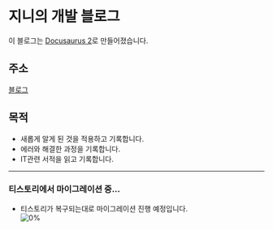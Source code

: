 # 지니의 개발 블로그

이 블로그는 [Docusaurus 2](https://docusaurus.io/)로 만들어졌습니다.

## 주소

[블로그](uhgenie7.github.io/)

## 목적

- 새롭게 알게 된 것을 적용하고 기록합니다.
- 에러와 해결한 과정을 기록합니다.
- IT관련 서적을 읽고 기록합니다.

---

### 티스토리에서 마이그레이션 중...

- 티스토리가 복구되는대로 마이그레이션 진행 예정입니다.  
  ![0%](https://progress-bar.dev/0)
